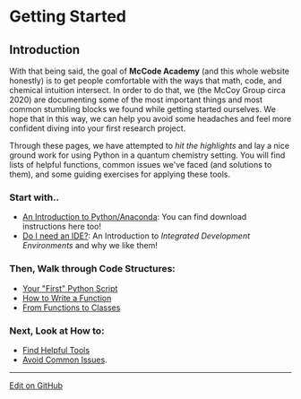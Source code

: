# Getting Started

## Introduction
With that being said, the goal of **McCode Academy** (and this whole website honestly) is to get people comfortable with the ways that math, code, and chemical intuition intersect. In order to do that, we (the McCoy Group circa 2020) are documenting some of the most important things and most common stumbling blocks we found while getting started ourselves. We hope that in this way, we can help you avoid some headaches and feel more confident diving into your first research project. 

Through these pages, we have attempted to *hit the highlights* and lay a nice ground work for using Python in a quantum chemistry setting. You will find lists of helpful functions, common issues we've faced (and solutions to them), and some guiding exercises for applying these tools. 

### Start with.. 
* [An Introduction to Python/Anaconda](IntroToPython.md): You can find download instructions here too!
* [Do I need an IDE?](IntroToIDEs.md): An Introduction to _Integrated Development Environments_ and why we like them! 

### Then, Walk through Code Structures: 
* [Your "First" Python Script](FirstPythonScript.md)
* [How to Write a Function](HowToWriteAFunction.md)
* [From Functions to Classes](FunctionsToClasses.md)

### Next, Look at How to: 
* [Find Helpful Tools](UsefulTools.md) 
* [Avoid Common Issues](CommonIssues.md).

---
[Edit on GitHub](https://github.com/McCoyGroup/References/edit/gh-pages/McCoy%20Group%20Code%20Academy/GettingStarted/index.md)
